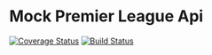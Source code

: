 # Mock Premier League Api

[![Coverage Status](https://coveralls.io/repos/github/EmmanuelSage/mock-pl-api/badge.svg?branch=ch-setup-test-env)](https://coveralls.io/github/EmmanuelSage/mock-pl-api?branch=develop)
[![Build Status](https://travis-ci.org/EmmanuelSage/mock-pl-api.svg?branch=develop)](https://travis-ci.org/EmmanuelSage/mock-pl-api)